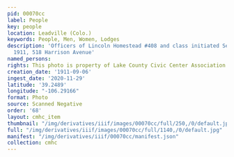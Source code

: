 ```yaml
---
pid: 00070cc
label: People
key: people
location: Leadville (Colo.)
keywords: People, Men, Women, Lodges
description: 'Officers of Lincoln Homestead #408 and class initiated September 6,
  1911, 518 Harrison Avenue'
named_persons: 
rights: This photo is property of Lake County Civic Center Association.
creation_date: '1911-09-06'
ingest_date: '2020-11-29'
latitude: '39.2489'
longitude: "-106.29166"
format: Photo
source: Scanned Negative
order: '68'
layout: cmhc_item
thumbnail: "/img/derivatives/iiif/images/00070cc/full/250,/0/default.jpg"
full: "/img/derivatives/iiif/images/00070cc/full/1140,/0/default.jpg"
manifest: "/img/derivatives/iiif/00070cc/manifest.json"
collection: cmhc
---
```

